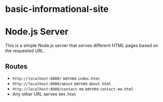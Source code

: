 # basic-informational-site

# Node.js Server

This is a simple Node.js server that serves different HTML pages based on the requested URL.

## Routes

- `http://localhost:8080/` serves `index.html`
- `http://localhost:8080/about` serves `about.html`
- `http://localhost:8080/contact-me` serves `contact-me.html`
- Any other URL serves `404.html`